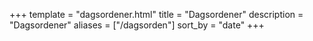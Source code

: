 +++
template = "dagsordener.html"
title = "Dagsordener" 
description = "Dagsordener"
aliases = ["/dagsorden"]
sort_by = "date"
+++